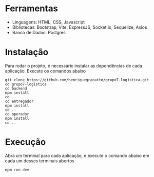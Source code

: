 # Ferramentas
* Linguagens: HTML, CSS, Javascript
* Bibliotecas: Bootstrap, Vite, ExpressJS, Socket.io, Sequelize, Axios
* Banco de Dados: Postgres

# Instalação
Para rodar o projeto, é necessário instalar as dependências de cada aplicação. Execute os comandos abaixo

```
git clone https://github.com/henriquegranatto/grupo7-logistica.git
cd grupo7-logistica
cd backend
npm install
cd ..
cd entregador
npm install
cd ..
cd operador
npm install
cd ..
```

# Execução
Abra um terminal para cada aplicação, e execute o comando abaixo em cada um desses terminais abertos

```
npm run dev
```
